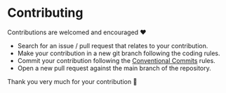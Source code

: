 # Contributing

Contributions are welcomed and encouraged ❤

* Search for an issue / pull request that relates to your contribution.
* Make your contribution in a new git branch following the coding rules.
* Commit your contribution following the [Conventional Commits](https://www.conventionalcommits.org) rules.
* Open a new pull request against the main branch of the repository.

Thank you very much for your contribution 🎉
